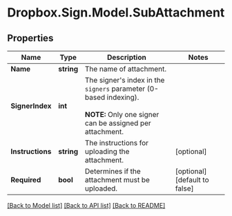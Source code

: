 # Dropbox.Sign.Model.SubAttachment

## Properties

Name | Type | Description | Notes
------------ | ------------- | ------------- | -------------
**Name** | **string** |  The name of attachment.  | 
**SignerIndex** | **int** |  The signer&#39;s index in the `signers` parameter (0-based indexing).<br><br>**NOTE:** Only one signer can be assigned per attachment.  | 
**Instructions** | **string** |  The instructions for uploading the attachment.  | [optional] 
**Required** | **bool** |  Determines if the attachment must be uploaded.  | [optional] [default to false]

[[Back to Model list]](../README.md#documentation-for-models) [[Back to API list]](../README.md#documentation-for-api-endpoints) [[Back to README]](../README.md)

